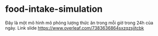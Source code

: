# food-intake-simulation
Đây là một mô hình mô phỏng lượng thức ăn trong mỗi giờ trong 24h của ngày.
Link slide
https://www.overleaf.com/7383636864sxzqzsjjtcbk
